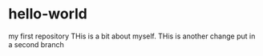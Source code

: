 # hello-world
my first repository
THis is a bit about myself.
THis is another change put in a second branch
